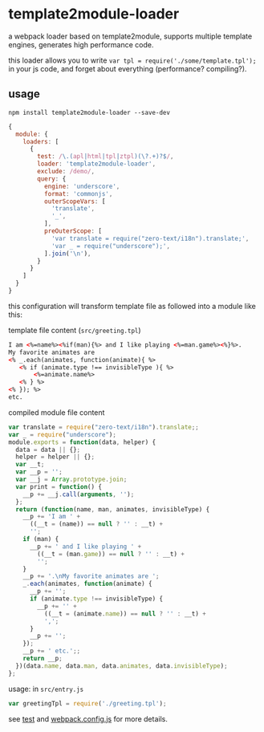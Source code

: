# template2module-loader

a webpack loader based on template2module, supports multiple template engines, generates high performance code.

this loader allows you to write `var tpl = require('./some/template.tpl');` in your js code, and forget about everything (performance? compiling?).

## usage

```shell
npm install template2module-loader --save-dev
```

```javascript
{
  module: {
    loaders: [
      {
        test: /\.(apl|html|tpl|ztpl)(\?.+)?$/,
        loader: 'template2module-loader',
        exclude: /demo/,
        query: {
          engine: 'underscore',
          format: 'commonjs',
          outerScopeVars: [
            'translate',
            '_',
          ],
          preOuterScope: [
            'var translate = require("zero-text/i18n").translate;',
            'var _ = require("underscore");',
          ].join('\n'),
        }
      }
    ]
  }
}
```

this configuration will transform template file as followed into a module like this:

template file content (`src/greeting.tpl`)

```html
I am <%=name%><%if(man){%> and I like playing <%=man.game%><%}%>.
My favorite animates are
<% _.each(animates, function(animate){ %>
   <% if (animate.type !== invisibleType ){ %>
       <%=animate.name%>
   <% } %>
<% }); %>
etc.
```

compiled module file content

```javascript
var translate = require("zero-text/i18n").translate;;
var _ = require("underscore");
module.exports = function(data, helper) {
  data = data || {};
  helper = helper || {};
  var __t;
  var __p = '';
  var __j = Array.prototype.join;
  var print = function() {
    __p += __j.call(arguments, '');
  };
  return (function(name, man, animates, invisibleType) {
    __p += 'I am ' +
      ((__t = (name)) == null ? '' : __t) +
      '';
    if (man) {
      __p += ' and I like playing ' +
        ((__t = (man.game)) == null ? '' : __t) +
        '';
    }
    __p += '.\nMy favorite animates are ';
    _.each(animates, function(animate) {
      __p += '';
      if (animate.type !== invisibleType) {
        __p += '' +
          ((__t = (animate.name)) == null ? '' : __t) +
          ',';
      }
      __p += '';
    });
    __p += ' etc.';;
    return __p;
  })(data.name, data.man, data.animates, data.invisibleType);
};
```

usage: in `src/entry.js`

```javascript
var greetingTpl = require('./greeting.tpl');
```

see [test](./test) and [webpack.config.js](./webpack.config.js) for more details.

